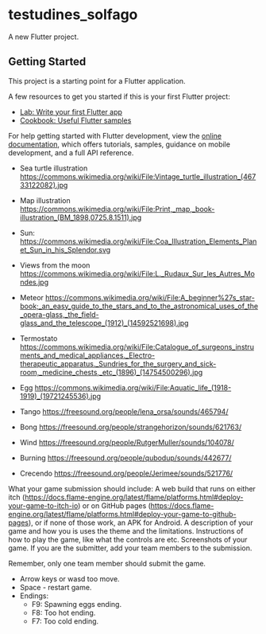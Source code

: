# testudines_solfago

A new Flutter project.

## Getting Started

This project is a starting point for a Flutter application.

A few resources to get you started if this is your first Flutter project:

- [Lab: Write your first Flutter app](https://docs.flutter.dev/get-started/codelab)
- [Cookbook: Useful Flutter samples](https://docs.flutter.dev/cookbook)

For help getting started with Flutter development, view the
[online documentation](https://docs.flutter.dev/), which offers tutorials,
samples, guidance on mobile development, and a full API reference.


- Sea turtle illustration
https://commons.wikimedia.org/wiki/File:Vintage_turtle_illustration_(46733122082).jpg

- Map illustration
https://commons.wikimedia.org/wiki/File:Print,_map,_book-illustration_(BM_1898,0725.8.1511).jpg

- Sun:
https://commons.wikimedia.org/wiki/File:Coa_Illustration_Elements_Planet_Sun_in_his_Splendor.svg

- Views from the moon
https://commons.wikimedia.org/wiki/File:L._Rudaux_Sur_les_Autres_Mondes.jpg

- Meteor
https://commons.wikimedia.org/wiki/File:A_beginner%27s_star-book;_an_easy_guide_to_the_stars_and_to_the_astronomical_uses_of_the_opera-glass,_the_field-glass_and_the_telescope_(1912)_(14592521698).jpg

- Termostato
https://commons.wikimedia.org/wiki/File:Catalogue_of_surgeons_instruments_and_medical_appliances._Electro-therapeutic_apparatus._Sundries_for_the_surgery_and_sick-room,_medicine_chests,_etc_(1896)_(14754500296).jpg

- Egg 
https://commons.wikimedia.org/wiki/File:Aquatic_life_(1918-1919)_(19721245536).jpg

- Tango
https://freesound.org/people/lena_orsa/sounds/465794/

- Bong
https://freesound.org/people/strangehorizon/sounds/621763/

- Wind
https://freesound.org/people/RutgerMuller/sounds/104078/

- Burning
https://freesound.org/people/qubodup/sounds/442677/

- Crecendo
https://freesound.org/people/Jerimee/sounds/521776/

What your game submission should include:
A web build that runs on either itch (https://docs.flame-engine.org/latest/flame/platforms.html#deploy-your-game-to-itch-io) or on GitHub pages (https://docs.flame-engine.org/latest/flame/platforms.html#deploy-your-game-to-github-pages), or if none of those work, an APK for Android.
A description of your game and how you is uses the theme and the limitations.
Instructions of how to play the game, like what the controls are etc.
Screenshots of your game.
If you are the submitter, add your team members to the submission.

Remember, only one team member should submit the game.



- Arrow keys or wasd too move.
- Space - restart game.
- Endings:
  * F9: Spawning eggs ending.
  * F8: Too hot ending.
  * F7: Too cold ending.